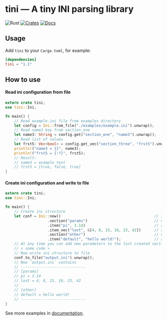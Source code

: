 # tini &mdash; A tiny INI parsing library

![Rust](https://github.com/pinecrew/tini/workflows/Rust/badge.svg)
[![Crates](https://img.shields.io/crates/v/tini.svg)](https://crates.io/crates/tini)
[![Docs](https://docs.rs/tini/badge.svg)](https://docs.rs/tini)

## Usage

Add `tini` to your `Cargo.toml`, for example:
```toml
[dependencies]
tini = "1.1"
```

## How to use

#### Read ini configuration from file

```rust
extern crate tini;
use tini::Ini;

fn main() {
    // Read example.ini file from examples directory
    let config = Ini::from_file("./examples/example.ini").unwrap();
    // Read name3 key from section_one
    let name3: String = config.get("section_one", "name3").unwrap();
    // Read list of values
    let frst5: Vec<bool> = config.get_vec("section_three", "frst5").unwrap();
    println!("name3 = {}", name3);
    println!("frst5 = {:?}", frst5);
    // Result:
    // name3 = example text
    // frst5 = [true, false, true]
}
```

#### Create ini configuration and write to file

```rust
extern crate tini;
use tini::Ini;

fn main() {
    // Create ini structure
    let conf = Ini::new()                                          // initialize Ini
                   .section("params")                              // create `params` section
                   .item("pi", 3.14)                               // add `pi` key
                   .item_vec("lost", &[4, 8, 15, 16, 23, 42])      // add `lost` list
                   .section("other")                               // create another section
                   .item("default", "hello world!");               // add `default` key to `other` section
    // At any time you can add new parameters to the last created section
    // < some code >
    // Now write ini structure to file
    conf.to_file("output.ini").unwrap();
    // Now `output.ini` contains
    // -----------------------------
    // [params]
    // pi = 3.14
    // lost = 4, 8, 15, 16, 23, 42
    //
    // [other]
    // default = hello world!
    // -----------------------------
}
```

See more examples in [documentation](https://docs.rs/tini).
